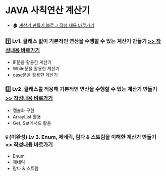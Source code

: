 # JAVA 사칙연산 계산기
- :house: [계산기 만들기 블로그 작성 내용 바로가기](https://shinelee26.tistory.com/search/Java%EB%A1%9C%20%EA%B3%84%EC%82%B0%EA%B8%B0%20%EB%A7%8C%EB%93%A4%EA%B8%B0)

### :one: Lv1. 클래스 없이 기본적인 연산을 수행할 수 있는 계산기 만들기 [>> 작성내용 바로가기](https://github.com/chews26/Java-calculator/blob/main/src/Lv1Calculator/App.java)
- IF문을 활용한 계산기
- While문을 활용한 계산기
- case문을 활용한 계산기

### :two: Lv2. 클래스를 적용해 기본적인 연산을 수행할 수 있는 계산기 만들기 [>> 작성내용 바로가기](https://github.com/chews26/Java-calculator/tree/main/src/Lv2Calculator)
- 캡슐화 구현
- ArrayList 활용
- Get, Set메서드 활용

### :skull: (미완성) Lv 3. Enum, 제네릭, 람다 & 스트림을 이해한 계산기 만들기 [>> 작성내용 바로가기](https://github.com/chews26/Java-calculator/tree/main/src/Lv3Calculator)
- Enum
- 제네릭
- 람다 & 스트림
